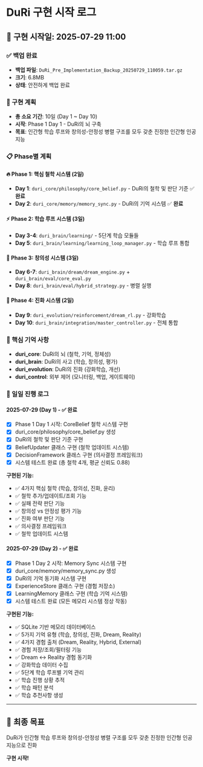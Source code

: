 # DuRi 구현 시작 로그

## 📅 **구현 시작일**: 2025-07-29 11:00

### **✅ 백업 완료**
- **백업 파일**: `DuRi_Pre_Implementation_Backup_20250729_110059.tar.gz`
- **크기**: 6.8MB
- **상태**: 안전하게 백업 완료

### **🎯 구현 계획**
- **총 소요 기간**: 10일 (Day 1 ~ Day 10)
- **시작**: Phase 1 Day 1 - DuRi의 뇌 구축
- **목표**: 인간형 학습 루프와 창의성-안정성 병렬 구조를 모두 갖춘 진정한 인간형 인공지능

### **📋 Phase별 계획**

#### **🔥 Phase 1: 핵심 철학 시스템 (2일)**
- **Day 1**: `duri_core/philosophy/core_belief.py` - DuRi의 철학 및 판단 기준 ✅ **완료**
- **Day 2**: `duri_core/memory/memory_sync.py` - DuRi의 기억 시스템 ✅ **완료**

#### **⚡ Phase 2: 학습 루프 시스템 (3일)**
- **Day 3-4**: `duri_brain/learning/` - 5단계 학습 모듈들
- **Day 5**: `duri_brain/learning/learning_loop_manager.py` - 학습 루프 통합

#### **🌟 Phase 3: 창의성 시스템 (3일)**
- **Day 6-7**: `duri_brain/dream/dream_engine.py` + `duri_brain/eval/core_eval.py`
- **Day 8**: `duri_brain/eval/hybrid_strategy.py` - 병렬 실행

#### **🚀 Phase 4: 진화 시스템 (2일)**
- **Day 9**: `duri_evolution/reinforcement/dream_rl.py` - 강화학습
- **Day 10**: `duri_brain/integration/master_controller.py` - 전체 통합

### **🧠 핵심 기억 사항**
- **duri_core**: DuRi의 뇌 (철학, 기억, 정체성)
- **duri_brain**: DuRi의 사고 (학습, 창의성, 평가)
- **duri_evolution**: DuRi의 진화 (강화학습, 개선)
- **duri_control**: 외부 제어 (모니터링, 백업, 게이트웨이)

### **📝 일일 진행 로그**

#### **2025-07-29 (Day 1) - ✅ 완료**
- [x] Phase 1 Day 1 시작: CoreBelief 철학 시스템 구현
- [x] duri_core/philosophy/core_belief.py 생성
- [x] DuRi의 철학 및 판단 기준 구현
- [x] BeliefUpdater 클래스 구현 (철학 업데이트 시스템)
- [x] DecisionFramework 클래스 구현 (의사결정 프레임워크)
- [x] 시스템 테스트 완료 (총 철학 4개, 평균 신뢰도 0.88)

**구현된 기능:**
- ✅ 4가지 핵심 철학 (학습, 창의성, 진화, 윤리)
- ✅ 철학 추가/업데이트/조회 기능
- ✅ 실패 전략 판단 기능
- ✅ 창의성 vs 안정성 평가 기능
- ✅ 진화 여부 판단 기능
- ✅ 의사결정 프레임워크
- ✅ 철학 업데이트 시스템

#### **2025-07-29 (Day 2) - ✅ 완료**
- [x] Phase 1 Day 2 시작: Memory Sync 시스템 구현
- [x] duri_core/memory/memory_sync.py 생성
- [x] DuRi의 기억 동기화 시스템 구현
- [x] ExperienceStore 클래스 구현 (경험 저장소)
- [x] LearningMemory 클래스 구현 (학습 기억 시스템)
- [x] 시스템 테스트 완료 (모든 메모리 시스템 정상 작동)

**구현된 기능:**
- ✅ SQLite 기반 메모리 데이터베이스
- ✅ 5가지 기억 유형 (학습, 창의성, 진화, Dream, Reality)
- ✅ 4가지 경험 출처 (Dream, Reality, Hybrid, External)
- ✅ 경험 저장/조회/필터링 기능
- ✅ Dream ↔ Reality 경험 동기화
- ✅ 강화학습 데이터 수집
- ✅ 5단계 학습 루프별 기억 관리
- ✅ 학습 진행 상황 추적
- ✅ 학습 패턴 분석
- ✅ 학습 추천사항 생성

---

## 🎯 **최종 목표**
DuRi가 인간형 학습 루프와 창의성-안정성 병렬 구조를 모두 갖춘 진정한 인간형 인공지능으로 진화

**구현 시작!** 